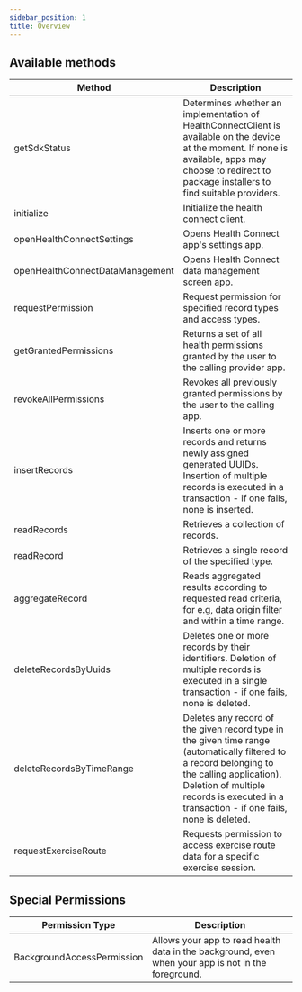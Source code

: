 ```yaml
---
sidebar_position: 1
title: Overview
---
```


## Available methods

| **Method**                | **Description**                                                                                                                                                                                                                           |
| ------------------------- | ----------------------------------------------------------------------------------------------------------------------------------------------------------------------------------------------------------------------------------------- |
| getSdkStatus              | Determines whether an implementation of HealthConnectClient is available on the device at the moment. If none is available, apps may choose to redirect to package installers to find suitable providers.                                 |
| initialize                | Initialize the health connect client.                                                                                                                                                                                                     |
| openHealthConnectSettings | Opens Health Connect app's settings app.                                                                                                                                                                                                  |
| openHealthConnectDataManagement | Opens Health Connect data management screen app.                                                                                                                                                                                                  |
| requestPermission         | Request permission for specified record types and access types.                                                                                                                                                                           |
| getGrantedPermissions     | Returns a set of all health permissions granted by the user to the calling provider app.                                                                                                                                                  |
| revokeAllPermissions      | Revokes all previously granted permissions by the user to the calling app.                                                                                                                                                                |
| insertRecords             | Inserts one or more records and returns newly assigned generated UUIDs. Insertion of multiple records is executed in a transaction - if one fails, none is inserted.                                                                      |
| readRecords               | Retrieves a collection of records.                                                                                                                                                                                                        |
| readRecord               | Retrieves a single record of the specified type.                                                                                                                                                                                                        |
| aggregateRecord           | Reads aggregated results according to requested read criteria, for e.g, data origin filter and within a time range.                                                                                                                       |
| deleteRecordsByUuids      | Deletes one or more records by their identifiers. Deletion of multiple records is executed in a single transaction - if one fails, none is deleted.                                                                                       |
| deleteRecordsByTimeRange  | Deletes any record of the given record type in the given time range (automatically filtered to a record belonging to the calling application). Deletion of multiple records is executed in a transaction - if one fails, none is deleted. |
| requestExerciseRoute | Requests permission to access exercise route data for a specific exercise session. |

## Special Permissions

| **Permission Type**        | **Description**                                                                                                                                                                                                                           |
| ------------------------- | ----------------------------------------------------------------------------------------------------------------------------------------------------------------------------------------------------------------------------------------- |
| BackgroundAccessPermission | Allows your app to read health data in the background, even when your app is not in the foreground. |
